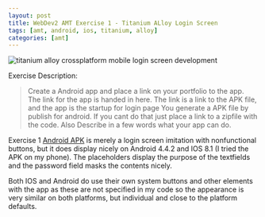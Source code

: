 ```yaml
---
layout: post
title: WebDev2 AMT Exercise 1 - Titanium ALloy Login Screen
tags: [amt, android, ios, titanium, alloy]
categories: [amt]
---
```


![titanium alloy crossplatform mobile login screen development](https://dl.dropboxusercontent.com/u/259275/blog/images/Screen%20Shot%202015-02-09%20at%2023.18.00.png)

Exercise Description:
> Create a Android app and place a link on your portfolio to the app. The link for the app is handed in here. The link is a link to the APK file, and the app is the startup for login page You generate a APK file by publish for android. If you cant do that just place a link to a zipfile with the code. Also Describe in a few words what your app can do.

Exercise 1 [Android APK](https://dl.dropboxusercontent.com/u/259275/blog/Web%20Development/2nd%20Semester/AMT/Exercise%201/Exercise%201.apk) is merely a login screen imitation with nonfunctional buttons, but it does display nicely on Android 4.4.2 and IOS 8.1 (I tried the APK on my phone). The placeholders display the purpose of the textfields and the password field masks the contents nicely.

Both IOS and Android do use their own system buttons and other elements with the app as these are not specified in my code so the appearance is very similar on both platforms, but individual and close to the platform defaults.